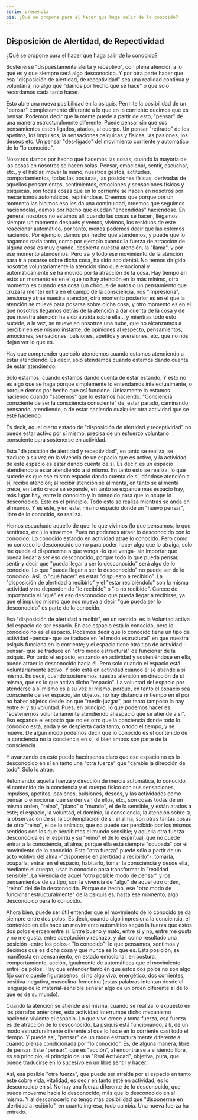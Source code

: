 ```yaml
---
serie: presencia
pie: ¿Qué se propone para el hacer que haga salir de lo conocido?
---
```


## Disposición de Alertidad, de Repectividad

¿Qué se propone para el hacer que haga salir de lo conocido?

Sostenerse "dispuestamente alerta y receptivo", con plena atención a lo que es y que siempre será algo desconocido. Y por otra parte hacer que esa "disposición de alertidad, de receptividad" sea una realidad continua y voluntaria, no algo que "damos por hecho que se hace" o que solo recordamos cada tanto hacer.

Esto abre una nueva posibilidad en la psiquis. Permite la posibilidad de un "pensar" completamente diferente a lo que en lo corriente decimos que es pensar. Podemos decir que la mente puede a partir de esto, "pensar" de una manera estructuralmente diferente. Puede pensar sin que sus pensamientos estén ligados, atados, al cuerpo. Un pensar "retirado" de los apetitos, los impulsos, la sensaciones psíquicas y físicas, las pasiones, los deseos etc. Un pensar "des-ligado" del movimiento corriente y automático de lo "lo conocido".

Nosotros damos por hecho que hacemos las cosas, cuando la mayoría de las cosas en nosotros se hacen solas. Pensar, emocionar, sentir, escuchar, etc., y el hablar, mover la mano, nuestros gestos, actitudes, comportamientos, todas las posturas, las posiciones físicas, derivadas de aquellos pensamientos, sentimientos, emociones y sensaciones físicas y psíquicas, son todas cosas que en lo corriente se hacen en nosotros por mecanismos automáticos, repitiéndose. Creemos que porque por un momento las hicimos eso les da una continuidad, creemos que seguimos haciéndolas, damos por hecho que quedan "encendidas" haciéndose. En general nosotros no estamos allí cuando las cosas se hacen, llegamos siempre un momento después y vemos, vivimos, los residuos de este reaccionar automático, por tanto, menos podemos decir que las estemos haciendo. Por ejemplo, damos por hecho que atendemos, y puede que lo hagamos cada tanto, como por ejemplo cuando la fuerza de atracción de alguna cosa es muy grande, despierta nuestra atención, la "llama", y por ese momento atendemos. Pero así y todo ese movimiento de la atención para ir a posarse sobre dicha cosa, ha sido accidental. No hemos dirigido nosotros voluntariamente la atención sino que emocional y automáticamente se ha movido por la atracción de la cosa. Hay tiempo en esto: un momento es en el que no hay atención en lo más mínimo, otro momento es cuando esa cosa (un choque de autos o un pensamiento que cruza la mente) entra en el campo de la consciencia, nos "impresiona", tensiona y atrae nuestra atención, otro momento posterior es en el que la atención se mueve para posarse sobre dicha cosa, y otro momento es en el que nosotros llegamos detrás de la atención a dar cuenta de la cosa y de que nuestra atención ha sido atraída sobre ella... y mientras todo esto sucede, a la vez, se mueve en nosotros una nube, que no alcanzamos a percibir en ese mismo instante, de opiniones al respecto, pensamientos, emociones, sensaciones, pulsiones, apetitos y aversiones, etc. que no nos dejan ver lo que es.

Hay que comprender que sólo atendemos cuando estamos atendiendo a estar atendiendo. Es decir, sólo atendemos cuando estamos dando cuenta de estar atendiendo.

Sólo estamos, cuando estamos dando cuenta de estar estando. Y esto no es algo que se haga porque simplemente lo entendamos intelectualmente, o porque demos por hecho que así funcione. Únicamente lo estamos haciendo cuando "sabemos" que lo estamos haciendo. "Conciencia consciente de ser la consciencia consciente" de, estar parado, caminando, pensando, atendiendo, o de estar haciendo cualquier otra actividad que se esté haciendo.

Es decir, aquel cierto estado de "disposición de alertidad y receptividad" no puede estar activo por sí mismo, precisa de un esfuerzo voluntario consciente para sostenerse en actividad.

Esta "disposición de alertidad y receptividad", en tanto se realiza, se traduce a su vez en la vivencia de un espacio que es activo, y la actividad de este espacio es estar dando cuenta de sí. Es decir, es un espacio atendiendo a estar atendiendo a sí mismo. En tanto esto se realiza, lo que sucede es que ese mismo espacio dando cuenta de sí, dándose atención a sí, recibe atención; al recibir atención se alimenta, en tanto se alimenta crece, en tanto crece se expande, en tanto se expande más espacio hay, más lugar hay, entre lo conocido y lo conocido para que lo ocupe lo desconocido. Este es el principio. Todo esto se realiza mientras se anda en el mundo. Y es este, y en este, mismo espacio donde un "nuevo pensar", libre de lo conocido, se realiza.

Hemos escuchado aquello de que: lo que vivimos (lo que pensamos, lo que sentimos, etc.) lo atraemos. Pues no podemos atraer lo desconocido con lo conocido. Lo conocido estando en actividad atrae lo conocido. Pero como no conozco lo desconocido como para poder hacer algo que lo atraiga, solo me queda el disponerme a que venga -lo que venga- sin importar qué pueda llegar a ser eso desconocido, porque todo lo que pueda pensar, sentir y decir que "pueda llegar a ser lo desconocido" será algo de lo conocido. Lo que "pueda llegar a ser lo desconocido" no puede ser de lo conocido. Así, lo "qué hacer" es estar "dispuesto a recibirlo". La "disposición de alertidad a recibirlo" y el "estar recibiéndolo" son la misma actividad y no dependen de "lo recibido" o "lo no recibido". Carece de importancia el "qué" es eso desconocido que pueda llegar a recibirse, ya que el impulso mismo que nos mueva a decir "qué pueda ser lo desconocido" es parte de lo conocido.

Esa "disposición de alertidad a recibir", en un sentido, es la Voluntad activa del espacio de ser espacio. En ese espacio está lo conocido, pero lo conocido no es el espacio. Podemos decir que lo conocido tiene un tipo de actividad -pensar- que se traduce en "el modo estructural" en que nuestra psiquis funciona en lo corriente; y el espacio tiene otro tipo de actividad -pensar- que se traduce en "otro modo estructural" de funcionar de la psiquis. Por tanto el espacio, entrando en actividad y sosteniéndose en ella, puede atraer lo desconocido hacia él. Pero solo cuando el espacio está Voluntariamente activo. Y sólo está en actividad cuando él se atiende a sí mismo. Es decir, cuando sostenemos nuestra atención en dirección de sí misma, que es lo que activa dicho "espacio". La voluntad del espacio por atenderse a sí mismo es a su vez él mismo, porque, en tanto el espacio sea consciente de ser espacio, sin objetos, no hay distancia ni tiempo en él por no haber objetos desde los que "medir-juzgar", por tanto tampoco la hay entre él y su voluntad. Pues, en principio, lo que podemos hacer es "sostenernos voluntariamente atendiendo al espacio que se atiende a sí". Eso expande el espacio que no es otro que la conciencia donde todo lo conocido está, anda y se despierta cada tanto, o todo el tiempo, y se mueve. De algún modo podemos decir que lo conocido es el contenido de la conciencia no la conciencia en sí, si bien ambos son parte de la consciencia.

Y avanzando en esto puede hacérsenos claro que ese espacio no es lo desconocido en sí en tanto una "otra fuerza" que "cambie la dirección de todo". Sólo lo atrae.

Retomando: aquella fuerza y dirección de inercia automática, lo conocido, el contenido de la conciencia y el cuerpo físico con sus sensaciones, impulsos, apetitos, pasiones, pulsiones, deseos, y las actividades como pensar o emocionar que se derivan de ellos, etc., son cosas todas de un mismo orden, "reino", "plano" o "mundo", el de lo sensible, y están atados a este; el espacio, la voluntad, el dominio, la consciencia, la atención sobre sí, la observación de sí, la contemplación de sí, el alma, son otras tantas cosas de otro "reino", el de lo anímico, que no puede ser percibido por los mismos sentidos con los que percibimos el mundo sensible; y aquella otra fuerza desconocida es el espíritu y su "reino" el de lo espiritual, que no puede entrar a la consciencia, al alma, porque ella está siempre "ocupada" por el movimiento de lo conocido. Esta "otra fuerza" puede sólo a partir de un acto volitivo del alma -"disponerse en alertidad a recibirlo"-, tomarla, ocuparla, entrar en el espacio, habitarlo, tomar la consciencia y desde ella, mediante el cuerpo, usar lo conocido para transformar la "realidad sensible". La vivencia de aquel "otro posible modo de pensar" y los pensamientos de su tipo, son la vivencia de "algo" de aquel otro orden, "reino" del de lo desconocido. Porque de hecho, ese "otro modo de funcionar estructuralmente" de la psiquis es, hasta ese momento, algo desconocido para lo conocido.

Ahora bien, puede ser útil entender que el movimiento de lo conocido se da siempre entre dos polos. Es decir, cuando algo impresiona la conciencia, el contenido en ella hace un movimiento automático según la fuerza que estos dos polos ejercen entre sí. Entre bueno y malo, entre si y no, entre me gusta y no me gusta, entre aceptación y rechazo, y dan como resultado una posición -entre los polos-: "lo conocido": lo que pensamos, sentimos y decimos que es dicha cosa y que nunca es lo que es. Esta posición, se manifiesta en pensamiento, en estado emocional, en postura, comportamiento, acción, igualmente de automáticos que el movimiento entre los polos. Hay que entender también que estos dos polos no son algo fijo como puede figurársenos, si no algo vivo, energético, dos corrientes, positiva-negativa, masculina-femenina (estas palabras intentan desde el lenguaje de lo material-sensible señalar algo de un orden diferente al de lo que es de su mundo).

Cuando la atención se atiende a sí misma, cuando se realiza lo expuesto en los párrafos anteriores, esta actividad interrumpe dicho mecanismo haciendo viviente el espacio. Lo que vive crece y toma fuerza, esa fuerza es de atracción de lo desconocido. La psiquis está funcionando, allí, de un modo estructuralmente diferente al que lo hace en lo corriente casi todo el tiempo. Y puede así, "pensar" de un modo estructuralmente diferente a cuando piensa condicionada por "lo conocido". Es, de alguna manera, libre de pensar. Este "pensar", que es "acción", al encontrarse a sí siendo libre, es en principio, el principio de una "Real Actividad", objetiva, pura, que puede traducirse en lo sucesivo en un libre sentir y hacer.

Así, esa posible "otra fuerza", que puede ser atraída por el espacio en tanto este cobre vida, vitalidad, es decir en tanto esté en actividad, es lo desconocido en sí. No hay una fuerza diferente de lo desconocido, que pueda moverme hacia lo desconocido, más que lo desconocido en sí mismo. Y al desconocerlo no tengo más posibilidad que "disponerme en alertidad a recibirlo", en cuanto ingresa, todo cambia. Una nueva fuerza ha entrado.
